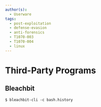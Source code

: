 ```yaml
---
author(s):
  - Userware
tags:
  - post-exploitation
  - defense-evasion
  - anti-forensics
  - T1070-003
  - T1070-004
  - linux
---
```

# Third-Party Programs

## Bleachbit

```
$ bleachbit-cli -c bash.history
```